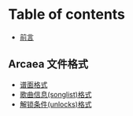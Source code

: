 # Table of contents

* [前言](README.md)

## Arcaea 文件格式 <a id="arcaea-file"></a>

* [谱面格式](arcaea-file/aff.md)
* [歌曲信息\(songlist\)格式](arcaea-file/songlist.md)
* [解锁条件\(unlocks\)格式](arcaea-file/unlocks.md)


